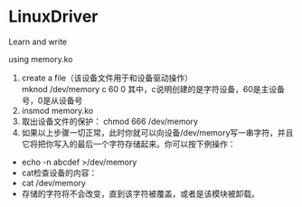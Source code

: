 # LinuxDriver
Learn and write

using memory.ko <br>
1. create a file（该设备文件用于和设备驱动操作）<br>
    mknod /dev/memory c 60 0          其中，c说明创建的是字符设备，60是主设备号，0是从设备号<br>
2. insmod memory.ko<br>
3. 取出设备文件的保护： chmod 666 /dev/memory<br>
4. 如果以上步骤一切正常，此时你就可以向设备/dev/memory写一串字符，并且它将把你写入的最后一个字符存储起来。你可以按下例操作：<br>
  + echo -n abcdef >/dev/memory<br>
  + cat检查设备的内容：<br>
  + cat /dev/memory<br>
  + 存储的字符将不会改变，直到该字符被覆盖，或者是该模块被卸载。
